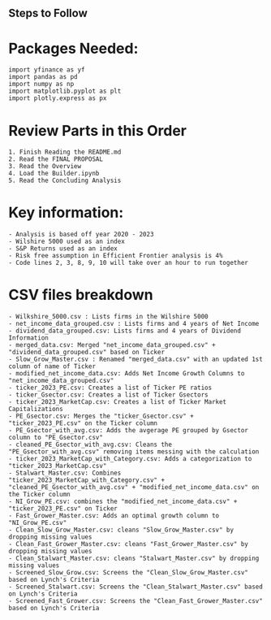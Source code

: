 ## Steps to Follow 

# Packages Needed:
    import yfinance as yf
    import pandas as pd
    import numpy as np
    import matplotlib.pyplot as plt
    import plotly.express as px

# Review Parts in this Order
    1. Finish Reading the README.md
    2. Read the FINAL PROPOSAL
    3. Read the Overview
    4. Load the Builder.ipynb
    5. Read the Concluding Analysis 

# Key information:
    - Analysis is based off year 2020 - 2023
    - Wilshire 5000 used as an index
    - S&P Returns used as an index
    - Risk free assumption in Efficient Frontier analysis is 4%
    - Code lines 2, 3, 8, 9, 10 will take over an hour to run together

# CSV files breakdown
    - Wilkshire_5000.csv : Lists firms in the Wilshire 5000 
    - net_income_data_grouped.csv : Lists firms and 4 years of Net Income 
    - dividend_data_grouped.csv: Lists firms and 4 years of Dividend Information
    - merged_data.csv: Merged "net_income_data_grouped.csv" + "dividend_data_grouped.csv" based on Ticker
    - Slow_Grow_Master.csv : Renamed "merged_data.csv" with an updated 1st column of name of Ticker
    - modified_net_income_data.csv: Adds Net Income Growth Columns to "net_income_data_grouped.csv"
    - ticker_2023_PE.csv: Creates a list of Ticker PE ratios
    - ticker_Gsector.csv: Creates a list of Ticker Gsectors
    - ticker_2023_MarketCap.csv: Creates a list of Ticker Market Capitalizations
    - PE_Gsector.csv: Merges the "ticker_Gsector.csv" + "ticker_2023_PE.csv" on the Ticker column
    - PE_Gsector_with_avg.csv: Adds the avgerage PE grouped by Gsector column to "PE_Gsector.csv"
    - cleaned_PE_Gsector_with_avg.csv: Cleans the "PE_Gsector_with_avg.csv" removing items messing with the calculation
    - ticker_2023_MarketCap_with_Category.csv: Adds a categorization to "ticker_2023_MarketCap.csv"
    - Stalwart_Master.csv: Combines "ticker_2023_MarketCap_with_Category.csv" + "cleaned_PE_Gsector_with_avg.csv" + "modified_net_income_data.csv" on the Ticker column
    - NI_Grow_PE.csv: combines the "modified_net_income_data.csv" + "ticker_2023_PE.csv" on Ticker
    - Fast_Grower_Master.csv: Adds an optimal growth column to "NI_Grow_PE.csv"
    - Clean_Slow_Grow_Master.csv: cleans "Slow_Grow_Master.csv" by dropping missing values 
    - Clean_Fast_Grower_Master.csv: cleans "Fast_Grower_Master.csv" by dropping missing values 
    - Clean_Stalwart_Master.csv: cleans "Stalwart_Master.csv" by dropping missing values 
    - Screened_Slow_Grow.csv: Screens the "Clean_Slow_Grow_Master.csv" based on Lynch's Criteria
    - Screened_Stalwart.csv: Screens the "Clean_Stalwart_Master.csv" based on Lynch's Criteria
    - Screened_Fast_Grower.csv: Screens the "Clean_Fast_Grower_Master.csv" based on Lynch's Criteria

    





